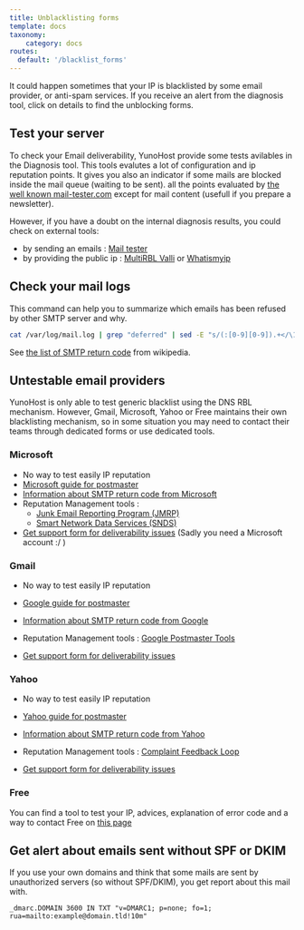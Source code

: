 ```yaml
---
title: Unblacklisting forms
template: docs
taxonomy:
    category: docs
routes:
  default: '/blacklist_forms'
---
```


It could happen sometimes that your IP is blacklisted by some email provider, or anti-spam services. If you receive an alert from the diagnosis tool, click on details to find the unblocking forms.

## Test your server

To check your Email deliverability, YunoHost provide some tests avilables in the Diagnosis tool. This tools evalutes  a lot of configuration and ip reputation points. It gives you also an indicator if some mails are blocked inside the mail queue (waiting to be sent).
all the points evaluated by [the well known mail-tester.com](https://www.mail-tester.com) except for mail content (usefull if you prepare a newsletter).

However, if you have a doubt on the internal diagnosis results, you could check on external tools:

- by sending an emails : [Mail tester](https://www.mail-tester.com)
- by providing the public ip : [MultiRBL Valli](https://multirbl.valli.org/) or [Whatismyip](https://whatismyipaddress.com/blacklist-check)

## Check your mail logs

This command can help you to summarize which emails has been refused by other SMTP server and why.

```bash
cat /var/log/mail.log | grep "deferred" | sed -E "s/(:[0-9][0-9]).+</\1\t/g" | sed -E "s/>.+dsn/\terror/g" | sed -E "s/, status=deferred \(/ /g" | sed -E "s/\)$//g"
```

See [the list of SMTP return code](https://en.wikipedia.org/wiki/List_of_SMTP_server_return_codes) from wikipedia.

## Untestable email providers

YunoHost is only able to test generic blacklist using the DNS RBL mechanism. However, Gmail, Microsoft, Yahoo or Free maintains their own blacklisting mechanism, so in some situation you may need to contact their teams through dedicated forms or use dedicated tools.

### Microsoft

- No way to test easily IP reputation
- [Microsoft guide for postmaster](https://sendersupport.olc.protection.outlook.com/pm/)
- [Information about SMTP return code from Microsoft](https://sendersupport.olc.protection.outlook.com/pm/troubleshooting.aspx#Codes)
- Reputation Management tools :
  - [Junk Email Reporting Program (JMRP)](https://postmaster.live.com/snds/JMRP.aspx)
  - [Smart Network Data Services (SNDS)](https://postmaster.live.com/snds/index.aspx)
- [Get support form for deliverability issues](https://support.microsoft.com/supportrequestform/8ad563e3-288e-2a61-8122-3ba03d6b8d75) (Sadly you need a Microsoft account :/ )

### Gmail

- No way to test easily IP reputation

- [Google guide for postmaster](https://support.google.com/a/topic/1354753)
- [Information about SMTP return code from Google](https://support.google.com/a/answer/3726730)
- Reputation Management tools : [Google Postmaster Tools](https://postmaster.google.com)
- [Get support form for deliverability issues](https://support.google.com/mail/contact/bulk_send_new)

### Yahoo

- No way to test easily IP reputation

- [Yahoo guide for postmaster](https://senders.yahooinc.com/best-practices)
- [Information about SMTP return code from Yahoo](https://senders.yahooinc.com/smtp-error-codes)
- Reputation Management tools : [Complaint Feedback Loop](https://io.help.yahoo.com/contact/index?page=contactform&locale=en_US&token=Zh%2FBBVqXzLHlIbokbUqVWTUbuuQeXGkGnZzhKR2JQ4O6mMQdy9JSWdtWFXvjthcYCRj9bUIFfycOfG%2B4GOHPHoOGa8HwDO2%2B0kYRtTcdR8Nja5P9HWkKh3VWfS3pyu4UdjhvwG%2BBCvnYFl5dToDK%2Fw%3D%3D&selectedChannel=email-icon)
- [Get support form for deliverability issues](https://senders.yahooinc.com/contact)

### Free

You can find a tool to test your IP, advices, explanation of error code and a way to contact Free on [this page](https://postmaster.free.fr/)

## Get alert about emails sent without SPF or DKIM

If you use your own domains and think that some mails are sent by unauthorized servers (so without SPF/DKIM), you  get report about this mail with.

```dns
_dmarc.DOMAIN 3600 IN TXT "v=DMARC1; p=none; fo=1; rua=mailto:example@domain.tld!10m"
```
